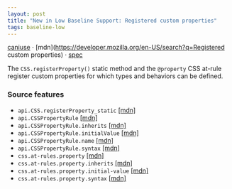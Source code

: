 ```yaml
---
layout: post
title: "New in Low Baseline Support: Registered custom properties"
tags: baseline-low
---
```


[caniuse](https://caniuse.com/?search=registered-custom-properties) · [mdn](https://developer.mozilla.org/en-US/search?q=Registered custom properties) · [spec](https://drafts.css-houdini.org/css-properties-values-api-1/)

The `CSS.registerProperty()` static method and the `@property` CSS at-rule register custom properties for which types and behaviors can be defined.

### Source features

- ``api.CSS.registerProperty_static`` [[mdn]](https://developer.mozilla.org/en-US/search?q=api.CSS.registerProperty_static)
- ``api.CSSPropertyRule`` [[mdn]](https://developer.mozilla.org/en-US/search?q=api.CSSPropertyRule)
- ``api.CSSPropertyRule.inherits`` [[mdn]](https://developer.mozilla.org/en-US/search?q=api.CSSPropertyRule.inherits)
- ``api.CSSPropertyRule.initialValue`` [[mdn]](https://developer.mozilla.org/en-US/search?q=api.CSSPropertyRule.initialValue)
- ``api.CSSPropertyRule.name`` [[mdn]](https://developer.mozilla.org/en-US/search?q=api.CSSPropertyRule.name)
- ``api.CSSPropertyRule.syntax`` [[mdn]](https://developer.mozilla.org/en-US/search?q=api.CSSPropertyRule.syntax)
- ``css.at-rules.property`` [[mdn]](https://developer.mozilla.org/en-US/search?q=css.at-rules.property)
- ``css.at-rules.property.inherits`` [[mdn]](https://developer.mozilla.org/en-US/search?q=css.at-rules.property.inherits)
- ``css.at-rules.property.initial-value`` [[mdn]](https://developer.mozilla.org/en-US/search?q=css.at-rules.property.initial-value)
- ``css.at-rules.property.syntax`` [[mdn]](https://developer.mozilla.org/en-US/search?q=css.at-rules.property.syntax)
